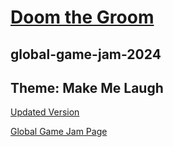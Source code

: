 # [Doom the Groom](https://maverickloneshark.github.io/global-game-jam-2024/)
## global-game-jam-2024
## Theme: Make Me Laugh

[Updated Version](https://drive.google.com/file/d/1cAgV0TcVzThnrr3YjkgZwr0iD72vlhl-/view?usp=drive_link)

[Global Game Jam Page](https://globalgamejam.org/games/2024/doom-groom-2)
